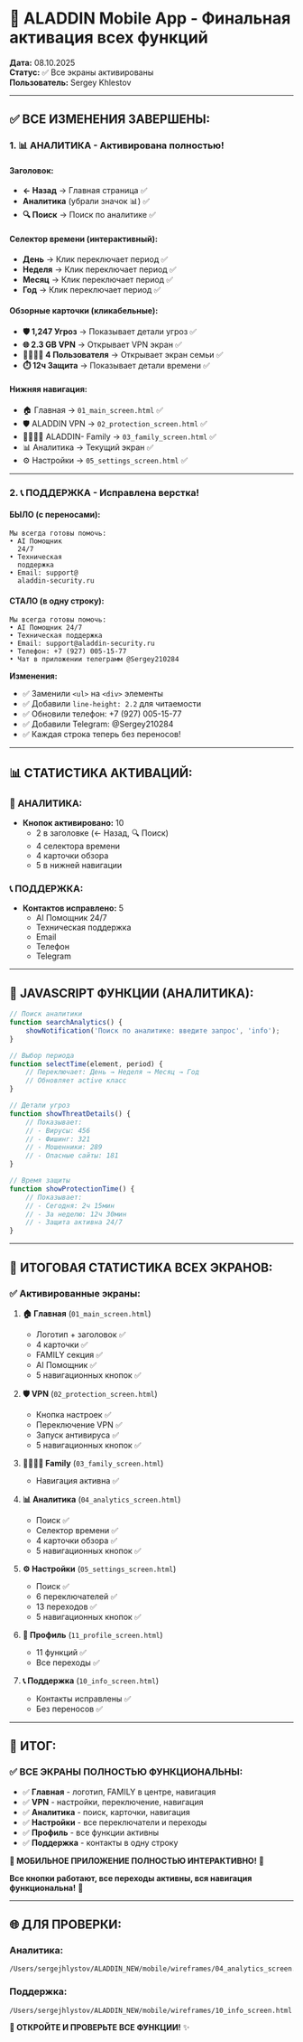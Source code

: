 # 📱 ALADDIN Mobile App - Финальная активация всех функций

**Дата:** 08.10.2025  
**Статус:** ✅ Все экраны активированы  
**Пользователь:** Sergey Khlestov

---

## ✅ **ВСЕ ИЗМЕНЕНИЯ ЗАВЕРШЕНЫ:**

### **1. 📊 АНАЛИТИКА - Активирована полностью!**

#### **Заголовок:**
- **← Назад** → Главная страница ✅
- **Аналитика** (убрали значок 📊) ✅
- **🔍 Поиск** → Поиск по аналитике ✅

#### **Селектор времени (интерактивный):**
- **День** → Клик переключает период ✅
- **Неделя** → Клик переключает период ✅
- **Месяц** → Клик переключает период ✅
- **Год** → Клик переключает период ✅

#### **Обзорные карточки (кликабельные):**
- **🛡️ 1,247 Угроз** → Показывает детали угроз ✅
- **🌐 2.3 GB VPN** → Открывает VPN экран ✅
- **👨‍👩‍👧‍👦 4 Пользователя** → Открывает экран семьи ✅
- **⏱️ 12ч Защита** → Показывает детали времени ✅

#### **Нижняя навигация:**
- 🏠 Главная → `01_main_screen.html` ✅
- 🛡️ ALADDIN VPN → `02_protection_screen.html` ✅
- 👨‍👩‍👧‍👦 ALADDIN- Family → `03_family_screen.html` ✅
- 📊 Аналитика → Текущий экран ✅
- ⚙️ Настройки → `05_settings_screen.html` ✅

---

### **2. 📞 ПОДДЕРЖКА - Исправлена верстка!**

#### **БЫЛО (с переносами):**
```
Мы всегда готовы помочь:
• AI Помощник 
  24/7
• Техническая 
  поддержка
• Email: support@
  aladdin-security.ru
```

#### **СТАЛО (в одну строку):**
```
Мы всегда готовы помочь:
• AI Помощник 24/7
• Техническая поддержка
• Email: support@aladdin-security.ru
• Телефон: +7 (927) 005-15-77
• Чат в приложении телеграмм @Sergey210284
```

**Изменения:**
- ✅ Заменили `<ul>` на `<div>` элементы
- ✅ Добавили `line-height: 2.2` для читаемости
- ✅ Обновили телефон: +7 (927) 005-15-77
- ✅ Добавили Telegram: @Sergey210284
- ✅ Каждая строка теперь без переносов!

---

## 📊 **СТАТИСТИКА АКТИВАЦИЙ:**

### **📱 АНАЛИТИКА:**
- **Кнопок активировано:** 10
  - 2 в заголовке (← Назад, 🔍 Поиск)
  - 4 селектора времени
  - 4 карточки обзора
  - 5 в нижней навигации

### **📞 ПОДДЕРЖКА:**
- **Контактов исправлено:** 5
  - AI Помощник 24/7
  - Техническая поддержка
  - Email
  - Телефон
  - Telegram

---

## 🔧 **JAVASCRIPT ФУНКЦИИ (АНАЛИТИКА):**

```javascript
// Поиск аналитики
function searchAnalytics() {
    showNotification('Поиск по аналитике: введите запрос', 'info');
}

// Выбор периода
function selectTime(element, period) {
    // Переключает: День → Неделя → Месяц → Год
    // Обновляет active класс
}

// Детали угроз
function showThreatDetails() {
    // Показывает:
    // - Вирусы: 456
    // - Фишинг: 321
    // - Мошенники: 289
    // - Опасные сайты: 181
}

// Время защиты
function showProtectionTime() {
    // Показывает:
    // - Сегодня: 2ч 15мин
    // - За неделю: 12ч 30мин
    // - Защита активна 24/7
}
```

---

## 🎯 **ИТОГОВАЯ СТАТИСТИКА ВСЕХ ЭКРАНОВ:**

### **✅ Активированные экраны:**

1. **🏠 Главная** (`01_main_screen.html`)
   - Логотип + заголовок ✅
   - 4 карточки ✅
   - FAMILY секция ✅
   - AI Помощник ✅
   - 5 навигационных кнопок ✅

2. **🛡️ VPN** (`02_protection_screen.html`)
   - Кнопка настроек ✅
   - Переключение VPN ✅
   - Запуск антивируса ✅
   - 5 навигационных кнопок ✅

3. **👨‍👩‍👧‍👦 Family** (`03_family_screen.html`)
   - Навигация активна ✅

4. **📊 Аналитика** (`04_analytics_screen.html`)
   - Поиск ✅
   - Селектор времени ✅
   - 4 карточки обзора ✅
   - 5 навигационных кнопок ✅

5. **⚙️ Настройки** (`05_settings_screen.html`)
   - Поиск ✅
   - 6 переключателей ✅
   - 13 переходов ✅
   - 5 навигационных кнопок ✅

6. **👤 Профиль** (`11_profile_screen.html`)
   - 11 функций ✅
   - Все переходы ✅

7. **📞 Поддержка** (`10_info_screen.html`)
   - Контакты исправлены ✅
   - Без переносов ✅

---

## 🎊 **ИТОГ:**

### ✅ **ВСЕ ЭКРАНЫ ПОЛНОСТЬЮ ФУНКЦИОНАЛЬНЫ:**

- ✅ **Главная** - логотип, FAMILY в центре, навигация
- ✅ **VPN** - настройки, переключение, навигация
- ✅ **Аналитика** - поиск, карточки, навигация
- ✅ **Настройки** - все переключатели и переходы
- ✅ **Профиль** - все функции активны
- ✅ **Поддержка** - контакты в одну строку

**🚀 МОБИЛЬНОЕ ПРИЛОЖЕНИЕ ПОЛНОСТЬЮ ИНТЕРАКТИВНО!** 🎉

**Все кнопки работают, все переходы активны, вся навигация функциональна!** 💎

---

## 🌐 **ДЛЯ ПРОВЕРКИ:**

### **Аналитика:**
```
/Users/sergejhlystov/ALADDIN_NEW/mobile/wireframes/04_analytics_screen.html
```

### **Поддержка:**
```
/Users/sergejhlystov/ALADDIN_NEW/mobile/wireframes/10_info_screen.html
```

**🎯 ОТКРОЙТЕ И ПРОВЕРЬТЕ ВСЕ ФУНКЦИИ!** ✨

